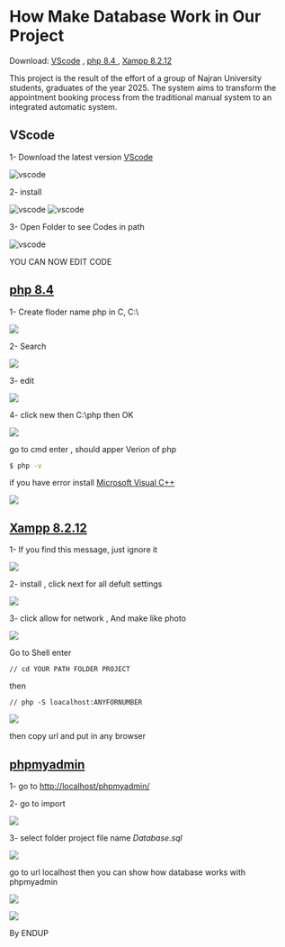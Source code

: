 How Make Database Work in Our Project 
==========================
Download:
[VScode](https://code.visualstudio.com/) , 
[php 8.4 ](https://windows.php.net/download#php-8.4) , 
[Xampp 8.2.12](https://www.apachefriends.org/download.html)

This project is the result of the effort of a group of Najran University students, graduates of the year 2025. The system aims to transform the appointment booking process from the traditional manual system to an integrated automatic system.

VScode
-------

1- Download the latest version [VScode](https://code.visualstudio.com/)

![vscode](https://i.ibb.co/F4p11xbP/Screenshot-2025-02-19-005704.png)

2- install

![vscode](https://i.ibb.co/wrFRbr2Z/Screenshot-2025-02-19-005753.png)
![vscode](https://i.ibb.co/Kpmv6Hnx/Screenshot-2025-02-19-010724.png)

3- Open Folder to see Codes in path 

![vscode](https://i.ibb.co/276QqY7s/Screenshot-2025-02-19-010934.png)

YOU CAN NOW EDIT CODE

[php 8.4 ](https://windows.php.net/download#php-8.4)
-------
1- Create floder name php in C, C:\

![](https://i.ibb.co/1YdwFW0N/Screenshot-2025-02-19-012023.png)

2- Search

![](https://i.ibb.co/FL83yBGc/Screenshot-2-19-2025-3-38-23-PM.png)

3- edit

![](https://i.ibb.co/JWgyRgBF/Environment-Variables-2-19-2025-3-29-32-PM.png)

4- click new then C:\php then OK

![](https://i.ibb.co/7dhN8fNn/Edit-environment-variable-2-19-2025-3-33-16-PM.png)

go to cmd enter , should apper Verion of php

```bash
$ php -v
```
if you have error install [Microsoft Visual C++](https://learn.microsoft.com/en-us/cpp/windows/latest-supported-vc-redist?view=msvc-170)


![](https://i.ibb.co/sdg6Vxn3/Screenshot-2025-02-19-160532.png)


[Xampp 8.2.12](https://www.apachefriends.org/download.html)
-----
1- If you find this message, just ignore it


![](https://i.postimg.cc/26d8cYb7/Warning-2-19-2025-4-18-31-PM.png)


2- install , click next for all defult settings


![](https://i.postimg.cc/QCKLYGMd/Setup-2-19-2025-4-23-34-PM.png)

3- click allow for network , And make like photo


![](https://i.postimg.cc/QCKLYGMd/Setup-2-19-2025-4-23-34-PM.png)

Go to Shell
enter
```
// cd YOUR PATH FOLDER PROJECT
```
then
```
// php -S loacalhost:ANYFORNUMBER
```

![](https://i.postimg.cc/Dy4VhXKp/XAMPP-for-Windows-php-S-localhost-6666-2-19-2025-4-39-48-PM.png)

then copy url and put in any browser


[phpmyadmin](http://localhost/phpmyadmin)
--------------

1- go to [http://localhost/phpmyadmin/](http://localhost/phpmyadmin/)

2- go to import 

![](https://i.postimg.cc/0r4B4mxS/Screenshot-2025-02-19-160532.png)

3- select folder project file name *Database.sql*

![](https://i.postimg.cc/kB8fhpTr/Screenshot-2025-02-19-165451.png)

go to url localhost then you can show how database works with phpmyadmin

![](https://i.postimg.cc/cKwKk1nv/Screenshot-2025-02-19-170824.png)

![](https://i.postimg.cc/hhpX55f1/Screenshot-2025-02-19-170840.png)

By ENDUP 
